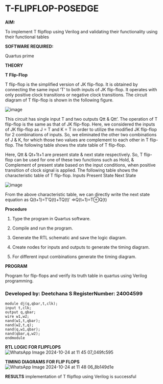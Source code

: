 # T-FLIPFLOP-POSEDGE

**AIM:**

To implement  T flipflop using Verilog and validating their functionality using their functional tables

**SOFTWARE REQUIRED:**

Quartus prime

**THEORY**

**T Flip-Flop**

T flip-flop is the simplified version of JK flip-flop. It is obtained by connecting the same input ‘T’ to both inputs of JK flip-flop. It operates with only positive clock transitions or negative clock transitions. The circuit diagram of T flip-flop is shown in the following figure.

![image](https://github.com/naavaneetha/T-FLIPFLOP-POSEDGE/assets/154305477/458a68fe-2d08-4a9d-ac4f-7ae0480ce0bd)

 
This circuit has single input T and two outputs Qtt & Qtt’. The operation of T flip-flop is the same as that of JK flip-flop. Here, we considered the inputs of JK flip-flop as J = T and K = T in order to utilize the modified JK flip-flop for 2 combinations of inputs. So, we eliminated the other two combinations of J & K, for which those two values are complement to each other in T flip-flop. The following table shows the state table of T flip-flop.

Here, Qtt & Qt+1t+1 are present state & next state respectively. So, T flip-flop can be used for one of these two functions such as Hold, & Complement of present state based on the input conditions, when positive transition of clock signal is applied. The following table shows the characteristic table of T flip-flop. Inputs Present State Next State

![image](https://github.com/naavaneetha/T-FLIPFLOP-POSEDGE/assets/154305477/cdd7fb32-539f-4b66-bb8d-f305a153c886)

 
From the above characteristic table, we can directly write the next state equation as Q(t+1)=T′Q(t)+TQ(t)′ ⇒Q(t+1)=T⊕Q(t)

**Procedure**

1. Type the program in Quartus software.

2. Compile and run the program.

3. Generate the RTL schematic and save the logic diagram.

4. Create nodes for inputs and outputs to generate the timing diagram.

5. For different input combinations generate the timing diagram.

**PROGRAM**

Program for flip-flops and verify its truth table in quartus using Verilog programming.
### Developed by: Deetchana S RegisterNumber: 24004599
```
module dj(q,qbar,t,clk);
input t,clk;
output q,qbar;
wire w1,w2;
nand(w1,t,qbar);
nand(w2,t,q);
nand(q,w1,qbar);
nand(qbar,q,w2);
endmodule
``` 
**RTL LOGIC FOR FLIPFLOPS**
![WhatsApp Image 2024-10-24 at 11 45 07_049fc595](https://github.com/user-attachments/assets/92f896c1-9ae8-4c2c-af5d-44081ca77bed)

**TIMING DIAGRAMS FOR FLIP FLOPS**
![WhatsApp Image 2024-10-24 at 11 48 06_8b149d1e](https://github.com/user-attachments/assets/348317a9-9e51-46ab-b68d-2117a6041e22)

**RESULTS**
implementation of T flipflop using Verilog is successful
